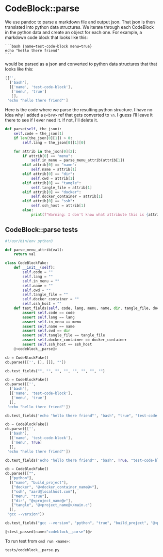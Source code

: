# CodeBlock::parse

We use pandoc to parse a markdown file and output json. That json is then translated into python data structures. We iterate through each CodeBlock in the python data and create an object for each one. For example, a markdown code block that looks like this:

``````
```bash {name=test-code-block menu=true}
echo "hello there friend"
```
``````

would be parsed as a json and converted to python data structures that that looks like this:

```python
[['',
  ['bash'],
  [['name', 'test-code-block'],
   ['menu', 'true']
   ]],
 'echo "hello there friend"']
```


Here is the code where we parse the resulting python structure. I have no idea why I added a `@<br@>` ref that gets
converted to `\n`. I guess I'll leave it there to see if I ever need it. If not, I'll delete it.


```python {name=codeblock__parse}
def parse(self, the_json):
    self.code = the_json[1]
    if len(the_json[0][1]) > 0:
        self.lang = the_json[0][1][0]

    for attrib in the_json[0][2]:
        if attrib[0] == "menu":
            self.in_menu = parse_menu_attrib(attrib[1])
        elif attrib[0] == "name":
            self.name = attrib[1]
        elif attrib[0] == "dir":
            self.cwd = attrib[1]
        elif attrib[0] == "tangle":
            self.tangle_file = attrib[1]
        elif attrib[0] == "docker":
            self.docker_container = attrib[1]
        elif attrib[0] == "ssh":
            self.ssh_host = attrib[1]
        else:
            print(f"Warning: I don't know what attribute this is {attrib[0]}")
```

## CodeBlock::parse tests

```python {tangle=tests/codeblock__parse.py}
#!/usr/bin/env python3

def parse_menu_attrib(val):
    return val

class CodeBlockFake:
    def __init__(self):
        self.code = ""
        self.lang = ""
        self.in_menu = ""
        self.name = ""
        self.cwd = ""
        self.tangle_file = ""
        self.docker_container = ""
        self.ssh_host = ""
    def test_fields(self, code, lang, menu, name, dir, tangle_file, docker_container, ssh_host):
        assert self.code == code
        assert self.lang == lang
        assert self.in_menu == menu
        assert self.name == name
        assert self.cwd == dir
        assert self.tangle_file == tangle_file
        assert self.docker_container == docker_container
        assert self.ssh_host == ssh_host
    @<codeblock__parse@>

cb = CodeBlockFake()
cb.parse([['', [], []], ""])

cb.test_fields("", "", "", "", "", "", "", "")

cb = CodeBlockFake()
cb.parse([['',
  ['bash'],
  [['name', 'test-code-block'],
   ['menu', 'true']
  ]],
 'echo "hello there friend"'])

cb.test_fields('echo "hello there friend"', "bash", "true", "test-code-block", "", "", "", "")

cb = CodeBlockFake()
cb.parse([['',
  ['bash'],
  [['name', 'test-code-block'],
   ['menu', True]
  ]],
 'echo "hello there friend"'])

cb.test_fields('echo "hello there friend"', "bash", True, "test-code-block", "", "", "", "")

cb = CodeBlockFake()
cb.parse([["",
  ["python"],
  [["name", "build_project"],
   ["docker", "@<docker_container_name@>"],
   ["ssh", "aard@localhost.com"],
   ["menu", "true"],
   ["dir", "@<project_name@>"],
   ["tangle", "@<project_name@>/main.c"]
  ]],
 "gcc --version"])

cb.test_fields("gcc --version", "python", "true", "build_project", "@<project_name@>", "@<project_name@>/main.c", "@<docker_container_name@>", "aard@localhost.com")

@<test_passed(name="codeblock__parse")@>
```

To run test from `omd run <name>`:

```bash {name=codeblock__parse_tests menu=true}
tests/codeblock__parse.py
```
